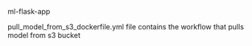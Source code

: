 ml-flask-app

pull_model_from_s3_dockerfile.yml file contains the workflow that pulls model from s3 bucket
